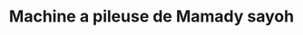 ---
title: "Machine a pileuse de Mamady sayoh"
url: /diomandou/machine-a-pileuse-de-mamady-sayoh/
shop: hairdresser
---